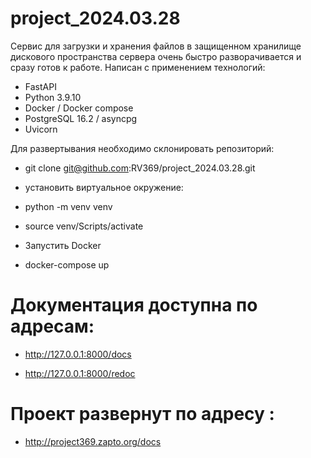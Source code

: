# project_2024.03.28

Сервис для загрузки и хранения файлов в защищенном хранилище дискового пространства сервера очень быстро разворачивается и сразу готов к работе.
Написан с применением технологий: 
- FastAPI
- Python 3.9.10
- Docker / Docker compose
- PostgreSQL 16.2 / asyncpg
- Uvicorn

Для развертывания необходимо склонировать репозиторий:
- git clone git@github.com:RV369/project_2024.03.28.git

- установить виртуальное окружение:
- python -m venv venv
- source venv/Scripts/activate

- Запустить Docker
- docker-compose up

# Документация доступна по адресам:
- http://127.0.0.1:8000/docs

- http://127.0.0.1:8000/redoc

# Проект развернут по адресу :
- http://project369.zapto.org/docs
